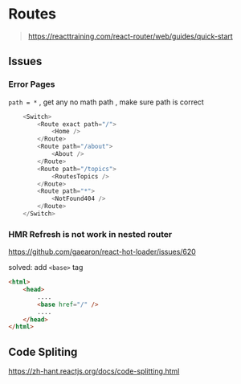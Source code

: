 # Routes
> https://reacttraining.com/react-router/web/guides/quick-start


## Issues

### Error Pages 
`path = *` , get any no math path , make sure path is correct
````js
    <Switch>
        <Route exact path="/">
            <Home />
        </Route>
        <Route path="/about">
            <About />
        </Route>
        <Route path="/topics">
            <RoutesTopics />
        </Route>
        <Route path="*">
            <NotFound404 />
        </Route>
    </Switch>
````

### HMR Refresh is not work in nested router 

https://github.com/gaearon/react-hot-loader/issues/620

solved: add `<base>` tag

```html
<html>
    <head>
        ....
        <base href="/" />
        ....
    </head>
</html>

```

## Code Spliting

https://zh-hant.reactjs.org/docs/code-splitting.html


